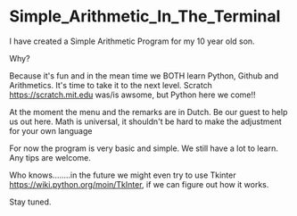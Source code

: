 # Simple_Arithmetic_In_The_Terminal

I have created a Simple Arithmetic Program for my 10 year old son. 

Why?

Because it's fun and in the mean time we BOTH learn Python, Github and Arithmetics.
It's time to take it to the next level. Scratch https://scratch.mit.edu was/is awsome, but Python here we come!! 

At the moment the menu and the remarks are in Dutch. Be our guest to help us out here. Math is universal, it shouldn't be hard to make the adjustment for your own language

For now the program is very basic and simple. We still have a lot to learn. Any tips are welcome.

Who knows........in the future we might even try to use Tkinter https://wiki.python.org/moin/TkInter, if we can figure out how it works.

Stay tuned.




